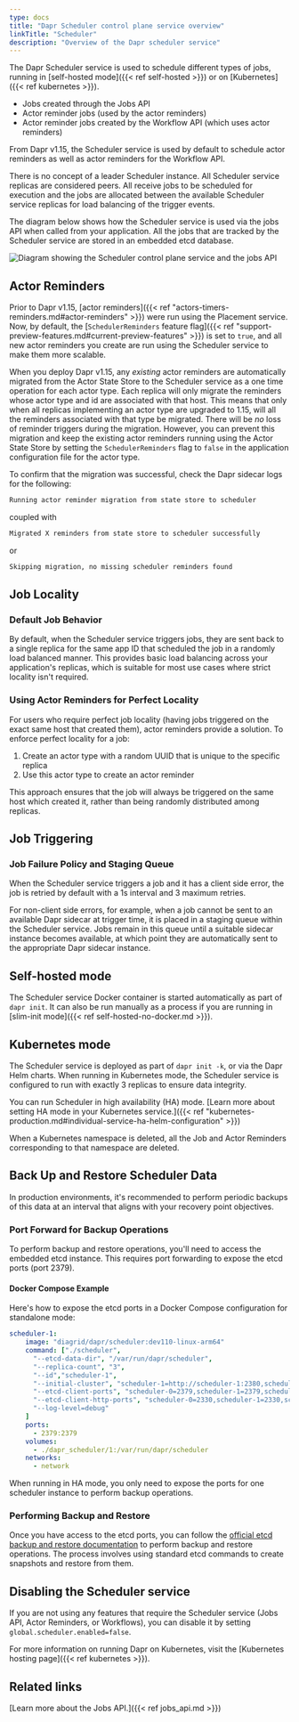 ```yaml
---
type: docs
title: "Dapr Scheduler control plane service overview"
linkTitle: "Scheduler"
description: "Overview of the Dapr scheduler service"
---
```


The Dapr Scheduler service is used to schedule different types of jobs, running in [self-hosted mode]({{< ref self-hosted >}}) or on [Kubernetes]({{< ref kubernetes >}}). 
- Jobs created through the Jobs API
- Actor reminder jobs (used by the actor reminders)
- Actor reminder jobs created by the Workflow API (which uses actor reminders)

From Dapr v1.15, the Scheduler service is used by default to schedule actor reminders as well as actor reminders for the Workflow API.

There is no concept of a leader Scheduler instance. All Scheduler service replicas are considered peers. All receive jobs to be scheduled for execution and the jobs are allocated between the available Scheduler service replicas for load balancing of the trigger events.

The diagram below shows how the Scheduler service is used via the jobs API when called from your application. All the jobs that are tracked by the Scheduler service are stored in an embedded etcd database. 

<img src="/images/scheduler/scheduler-architecture.png" alt="Diagram showing the Scheduler control plane service and the jobs API">

## Actor Reminders

Prior to Dapr v1.15, [actor reminders]({{< ref "actors-timers-reminders.md#actor-reminders" >}}) were run using the Placement service. Now, by default, the [`SchedulerReminders` feature flag]({{< ref "support-preview-features.md#current-preview-features" >}}) is set to `true`, and all new actor reminders you create are run using the Scheduler service to make them more scalable.

When you deploy Dapr v1.15, any _existing_ actor reminders are automatically migrated from the Actor State Store to the Scheduler service as a one time operation for each actor type. Each replica will only migrate the reminders whose actor type and id are associated with that host. This means that only when all replicas implementing an actor type are upgraded to 1.15, will all the reminders associated with that type be migrated. There will be _no_ loss of reminder triggers during the migration. However, you can prevent this migration and keep the existing actor reminders running using the Actor State Store by setting the `SchedulerReminders` flag to `false` in the application configuration file for the actor type.

To confirm that the migration was successful, check the Dapr sidecar logs for the following:

```sh
Running actor reminder migration from state store to scheduler
```
coupled with
```sh
Migrated X reminders from state store to scheduler successfully
```
or
```sh
Skipping migration, no missing scheduler reminders found
```

## Job Locality

### Default Job Behavior

By default, when the Scheduler service triggers jobs, they are sent back to a single replica for the same app ID that scheduled the job in a randomly load balanced manner. This provides basic load balancing across your application's replicas, which is suitable for most use cases where strict locality isn't required.

### Using Actor Reminders for Perfect Locality

For users who require perfect job locality (having jobs triggered on the exact same host that created them), actor reminders provide a solution. To enforce perfect locality for a job:

1. Create an actor type with a random UUID that is unique to the specific replica
2. Use this actor type to create an actor reminder

This approach ensures that the job will always be triggered on the same host which created it, rather than being randomly distributed among replicas.

## Job Triggering

### Job Failure Policy and Staging Queue

When the Scheduler service triggers a job and it has a client side error, the job is retried by default with a 1s interval and 3 maximum retries. 

For non-client side errors, for example, when a job cannot be sent to an available Dapr sidecar at trigger time, it is placed in a staging queue within the Scheduler service. Jobs remain in this queue until a suitable sidecar instance becomes available, at which point they are automatically sent to the appropriate Dapr sidecar instance.

## Self-hosted mode

The Scheduler service Docker container is started automatically as part of `dapr init`. It can also be run manually as a process if you are running in [slim-init mode]({{< ref self-hosted-no-docker.md >}}).

## Kubernetes mode

The Scheduler service is deployed as part of `dapr init -k`, or via the Dapr Helm charts. When running in Kubernetes mode, the Scheduler service is configured to run with exactly 3 replicas to ensure data integrity. 

You can run Scheduler in high availability (HA) mode. [Learn more about setting HA mode in your Kubernetes service.]({{< ref "kubernetes-production.md#individual-service-ha-helm-configuration" >}})

When a Kubernetes namespace is deleted, all the Job and Actor Reminders corresponding to that namespace are deleted.

## Back Up and Restore Scheduler Data

In production environments, it's recommended to perform periodic backups of this data at an interval that aligns with your recovery point objectives.

### Port Forward for Backup Operations

To perform backup and restore operations, you'll need to access the embedded etcd instance. This requires port forwarding to expose the etcd ports (port 2379).

#### Docker Compose Example

Here's how to expose the etcd ports in a Docker Compose configuration for standalone mode:

```yaml
scheduler-1:
    image: "diagrid/dapr/scheduler:dev110-linux-arm64"
    command: ["./scheduler",
      "--etcd-data-dir", "/var/run/dapr/scheduler",
      "--replica-count", "3",
      "--id","scheduler-1",
      "--initial-cluster", "scheduler-1=http://scheduler-1:2380,scheduler-0=http://scheduler-0:2380,scheduler-2=http://scheduler-2:2380",
      "--etcd-client-ports", "scheduler-0=2379,scheduler-1=2379,scheduler-2=2379",
      "--etcd-client-http-ports", "scheduler-0=2330,scheduler-1=2330,scheduler-2=2330",
      "--log-level=debug"
    ]
    ports:
      - 2379:2379
    volumes:
      - ./dapr_scheduler/1:/var/run/dapr/scheduler
    networks:
      - network
```

When running in HA mode, you only need to expose the ports for one scheduler instance to perform backup operations.

### Performing Backup and Restore

Once you have access to the etcd ports, you can follow the [official etcd backup and restore documentation](https://etcd.io/docs/v3.5/op-guide/recovery/) to perform backup and restore operations. The process involves using standard etcd commands to create snapshots and restore from them.

## Disabling the Scheduler service

If you are not using any features that require the Scheduler service (Jobs API, Actor Reminders, or Workflows), you can disable it by setting `global.scheduler.enabled=false`.

For more information on running Dapr on Kubernetes, visit the [Kubernetes hosting page]({{< ref kubernetes >}}).

## Related links

[Learn more about the Jobs API.]({{< ref jobs_api.md >}})
